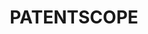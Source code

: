 ---
layout: default
cost: None
description: The PATENTSCOPE database provides access to international Patent Cooperation
  Treaty (PCT) applications in full text format on the day of publication, as well
  as to patent documents of participating national and regional patent offices.
documentation: https://patentscope.wipo.int/search/en/help/help.jsf
last_edit: 10/13/2021
location: https://www.wipo.int/patentscope/en/
maintained_by: WIPO
record_creation_timestamp: 10/13/2021
slug: /patentscope
tags:
- patents
- legal
timeframe: 1978-2021
title: PATENTSCOPE
uuid: 3360e0a5-ee9b-47d3-91df-9348b86af0cf
---
